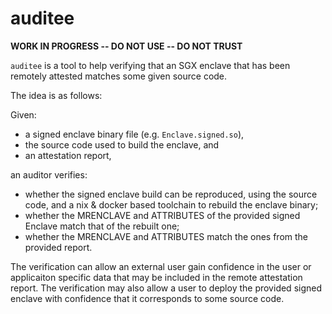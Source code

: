 # auditee
**WORK IN PROGRESS -- DO NOT USE -- DO NOT TRUST**

``auditee`` is a tool to help verifying that an SGX enclave that has been
remotely attested matches some given source code.

The idea is as follows:

Given:
* a signed enclave binary file (e.g. `Enclave.signed.so`),
* the source code used to build the enclave, and
* an attestation report,

an auditor verifies:

* whether the signed enclave build can be reproduced, using the source code,
  and a nix & docker based toolchain to rebuild the enclave binary;
* whether the MRENCLAVE and ATTRIBUTES of the provided signed Enclave match
  that of the rebuilt one;
* whether the MRENCLAVE and ATTRIBUTES match the ones from the provided
  report.

The verification can allow an external user gain confidence in the user or
applicaiton specific data that may be included in the remote attestation
report. The verification may also allow a user to deploy the provided signed
enclave with confidence that it corresponds to some source code.
